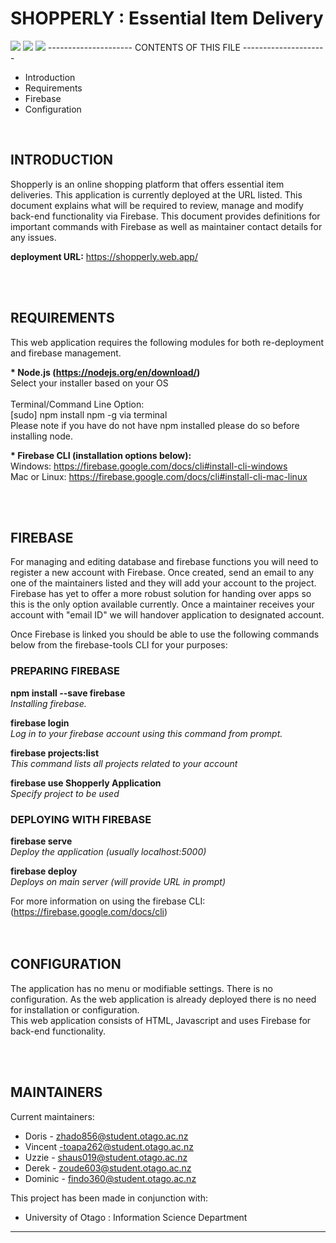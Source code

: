 <h1>SHOPPERLY : Essential Item Delivery </h1>
<img src="https://img.shields.io/badge/Made%20with-JavaScript-orange?style=for-the-badge&logo=appveyor"> <img src="https://img.shields.io/badge/Made%20with-Bootstrap%20HTML-blueviolet?style=for-the-badge&logo=appveyor"> <img src="https://img.shields.io/badge/Made%20with-Firebase-red?style=for-the-badge&logo=appveyor">
---------------------
CONTENTS OF THIS FILE
---------------------

 * Introduction
 * Requirements
 * Firebase
 * Configuration


<br>

INTRODUCTION
------------
Shopperly is an online shopping platform that offers essential item deliveries. This application is currently deployed at the
URL listed. This document explains what will be required to review, manage and modify back-end functionality via Firebase. This
document provides definitions for important commands with Firebase as well as maintainer contact details for any issues.

<b>deployment URL:</b> https://shopperly.web.app/

<br>
<br>

REQUIREMENTS
------------

This web application requires the following modules for both re-deployment 
and firebase management.

 <b>* Node.js (https://nodejs.org/en/download/)</b><br>
    Select your installer based on your OS
    <br>
    <br>
    Terminal/Command Line Option:<br>
    [sudo] npm install npm -g via terminal
    <br>
    Please note if you have do not have npm installed please do so before
    installing node.
    <br>

 <b>* Firebase CLI (installation options below):</b>
    <br>
    Windows: 
    https://firebase.google.com/docs/cli#install-cli-windows
    <br>
    Mac or Linux:
    https://firebase.google.com/docs/cli#install-cli-mac-linux

<br>
<br>

FIREBASE
-------------
For managing and editing database and firebase functions you will need to
register a new account with Firebase. Once created, send an email to any
one of the maintainers listed and they will add your account to the project.
Firebase has yet to offer a more robust solution for handing over apps so this
is the only option available currently. Once a maintainer receives your account
with "email ID" we will handover application to designated account.

Once Firebase is linked you should be able to use the following commands below
from the firebase-tools CLI for your purposes:

<h3>PREPARING FIREBASE</h3>

<b>npm install --save firebase</b><br>
<i>Installing firebase.</i>

<b>firebase login</b><br>
<i>Log in to your firebase account using this command from prompt.</i>

<b>firebase projects:list</b><br>
<i>This command lists all projects related to your account</i>

<b>firebase use  Shopperly Application</b><br>
<i>Specify project to be used</i>

<h3>DEPLOYING WITH FIREBASE</h3>

<b>firebase serve</b><br>
<i>Deploy the application (usually localhost:5000)</i>

<b>firebase deploy</b><br>
<i>Deploys on main server (will provide URL in prompt)</i>

For more information on using the firebase CLI:<br>
(https://firebase.google.com/docs/cli)</i>
<br>
<br>
<br>

CONFIGURATION
-------------
The application has no menu or modifiable settings. There is no configuration.
As the web application is already deployed there is no need for installation
or configuration. <br>This web application consists of HTML, Javascript and uses
Firebase for back-end functionality. 

<br>
<br>

MAINTAINERS
-----------
Current maintainers:
 * Doris - zhado856@student.otago.ac.nz
 * Vincent -toapa262@student.otago.ac.nz
 * Uzzie - shaus019@student.otago.ac.nz
 * Derek - zoude603@student.otago.ac.nz
 * Dominic - findo360@student.otago.ac.nz

This project has been made in conjunction with:
 * University of Otago : Information Science Department



-------------------------------------------------------